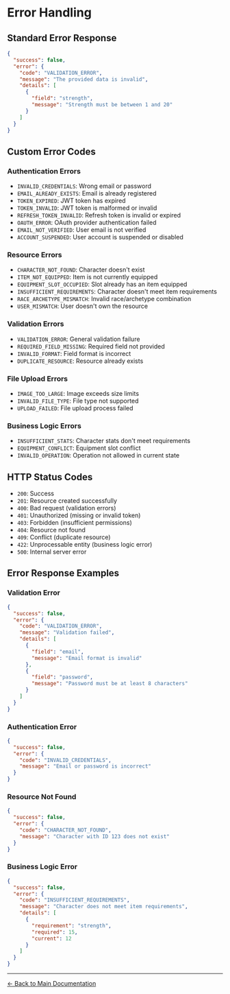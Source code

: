 # Error Handling

## Standard Error Response

```json
{
  "success": false,
  "error": {
    "code": "VALIDATION_ERROR",
    "message": "The provided data is invalid",
    "details": [
      {
        "field": "strength",
        "message": "Strength must be between 1 and 20"
      }
    ]
  }
}
```

## Custom Error Codes

### Authentication Errors

- `INVALID_CREDENTIALS`: Wrong email or password
- `EMAIL_ALREADY_EXISTS`: Email is already registered
- `TOKEN_EXPIRED`: JWT token has expired
- `TOKEN_INVALID`: JWT token is malformed or invalid
- `REFRESH_TOKEN_INVALID`: Refresh token is invalid or expired
- `OAUTH_ERROR`: OAuth provider authentication failed
- `EMAIL_NOT_VERIFIED`: User email is not verified
- `ACCOUNT_SUSPENDED`: User account is suspended or disabled

### Resource Errors

- `CHARACTER_NOT_FOUND`: Character doesn't exist
- `ITEM_NOT_EQUIPPED`: Item is not currently equipped
- `EQUIPMENT_SLOT_OCCUPIED`: Slot already has an item equipped
- `INSUFFICIENT_REQUIREMENTS`: Character doesn't meet item requirements
- `RACE_ARCHETYPE_MISMATCH`: Invalid race/archetype combination
- `USER_MISMATCH`: User doesn't own the resource

### Validation Errors

- `VALIDATION_ERROR`: General validation failure
- `REQUIRED_FIELD_MISSING`: Required field not provided
- `INVALID_FORMAT`: Field format is incorrect
- `DUPLICATE_RESOURCE`: Resource already exists

### File Upload Errors

- `IMAGE_TOO_LARGE`: Image exceeds size limits
- `INVALID_FILE_TYPE`: File type not supported
- `UPLOAD_FAILED`: File upload process failed

### Business Logic Errors

- `INSUFFICIENT_STATS`: Character stats don't meet requirements
- `EQUIPMENT_CONFLICT`: Equipment slot conflict
- `INVALID_OPERATION`: Operation not allowed in current state

## HTTP Status Codes

- `200`: Success
- `201`: Resource created successfully
- `400`: Bad request (validation errors)
- `401`: Unauthorized (missing or invalid token)
- `403`: Forbidden (insufficient permissions)
- `404`: Resource not found
- `409`: Conflict (duplicate resource)
- `422`: Unprocessable entity (business logic error)
- `500`: Internal server error

## Error Response Examples

### Validation Error

```json
{
  "success": false,
  "error": {
    "code": "VALIDATION_ERROR",
    "message": "Validation failed",
    "details": [
      {
        "field": "email",
        "message": "Email format is invalid"
      },
      {
        "field": "password",
        "message": "Password must be at least 8 characters"
      }
    ]
  }
}
```

### Authentication Error

```json
{
  "success": false,
  "error": {
    "code": "INVALID_CREDENTIALS",
    "message": "Email or password is incorrect"
  }
}
```

### Resource Not Found

```json
{
  "success": false,
  "error": {
    "code": "CHARACTER_NOT_FOUND",
    "message": "Character with ID 123 does not exist"
  }
}
```

### Business Logic Error

```json
{
  "success": false,
  "error": {
    "code": "INSUFFICIENT_REQUIREMENTS",
    "message": "Character does not meet item requirements",
    "details": [
      {
        "requirement": "strength",
        "required": 15,
        "current": 12
      }
    ]
  }
}
```

---
[← Back to Main Documentation](../README.md)

